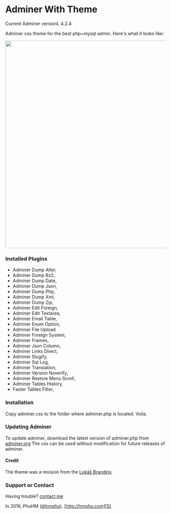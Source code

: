 Adminer With Theme
=====================

Current Adminer versionL 4.2.4

Adminer css theme for the best php+mysql admin. Here's what it looks like:

<img src="https://raw.githubusercontent.com/hmphu/adminer/master/screenshot.png" width="650px" />

### Installed Plugins
- Adminer Dump Alter,
- Adminer Dump Bz2,
- Adminer Dump Date,
- Adminer Dump Json,
- Adminer Dump Php,
- Adminer Dump Xml,
- Adminer Dump Zip,
- Adminer Edit Foreign,
- Adminer Edit Textarea,
- Adminer Email Table,
- Adminer Enum Option,
- Adminer File Upload
- Adminer Foreign System,
- Adminer Frames,
- Adminer Json Column,
- Adminer Links Direct,
- Adminer Slugify,
- Adminer Sql Log,
- Adminer Translation,
- Adminer Version Noverify,
- Adminer Restore Menu Scroll,
- Adminer Tables History,
- Faster Tables Filter,

### Installation
Copy adminer.css to the folder where adminer.php is located. Voila.

### Updating Adminer

To update adminer, download the latest version of adminer.php from [adminer.org][1] The css can be used without modification for future releases of adminer.

#### Credit
The theme was a revision from the [Lukáš Brandejs][2] 

###  Support or Contact
Having trouble? [contact me][3]

In 2016, PhuHM ([@hmphu][4]), [http://hmphu.com][5]

[1]: http://www.adminer.org
[2]: https://raw.githubusercontent.com/vrana/adminer/master/designs/ng9/adminer.css
[3]: mailto:me@hmphu.com
[4]: https://github.com/hmphu
[5]: http://www.hnphu.com
